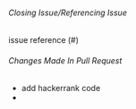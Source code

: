 ###### Closing Issue/Referencing Issue
issue reference (#) 

###### Changes Made In Pull Request

* add hackerrank code
*
